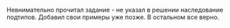Невнимательно прочитал задание - не указал в решении наследование подтипов. Добавил
свои примеры уже позже. В остальном все верно.